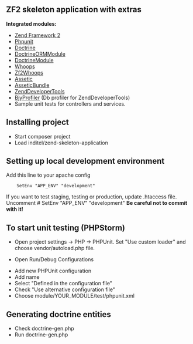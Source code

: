 ZF2 skeleton application with extras
----------------------------------------

**Integrated modules:**
* [Zend Framework 2](http://framework.zend.com/)
* [Phpunit](http://phpunit.de/)
* [Doctrine](http://doctrine-project.org/)
* [DoctrineORMModule](https://github.com/doctrine/DoctrineORMModule)
* [DoctrineModule](https://github.com/doctrine/DoctrineModule)
* [Whoops](https://github.com/filp/whoops)
* [Zf2Whoops](https://github.com/inditel/zf2-whoops)
* [Assetic](https://github.com/kriswallsmith/assetic)
* [AsseticBundle](https://github.com/widmogrod/zf2-assetic-module)
* [ZendDeveloperTools](https://github.com/zendframework/ZendDeveloperTools)
* [BjyProfiler](https://github.com/bjyoungblood/BjyProfiler) (Db profiler for ZendDeveloperTools)
* Sample unit tests for controllers and services.


Installing project
----------------------------------------

* Start composer project
* Load inditel/zend-skeleton-application


Setting up local development environment
----------------------------------------

Add this line to your apache config

        SetEnv "APP_ENV" "development"

If you want to test staging, testing or production, update .htaccess file.
Uncomment
        # SetEnv "APP_ENV" "development"
**Be careful not to commit with it!**


To start unit testing (PHPStorm)
--------------------------------

* Open project settings -> PHP -> PHPUnit.
Set "Use custom loader" and choose vendor/autoload.php file.

* Open Run/Debug Configurations
 - Add new PHPUnit configuration
 - Add name
 - Select "Defined in the configuration file"
 - Check "Use alternative configuration file"
 - Choose module/YOUR_MODULE/test/phpunit.xml


Generating doctrine entities
----------------------------

* Check doctrine-gen.php
* Run doctrine-gen.php